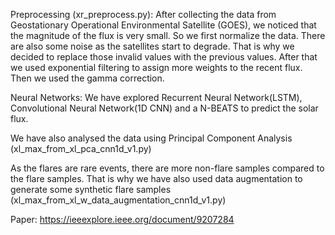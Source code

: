 
Preprocessing (xr_preprocess.py):
After collecting the data from Geostationary Operational Environmental Satellite (GOES), we noticed that the magnitude of the 
flux is very small. So we first normalize the data. There are also some noise as the satellites start to degrade. That is why
we decided to replace those invalid values with the previous values. After that we used exponential filtering to assign more weights
to the recent flux. Then we used the gamma correction. 

Neural Networks:
We have explored Recurrent Neural Network(LSTM), Convolutional Neural Network(1D CNN) and a N-BEATS to predict the solar flux.
 


We have also analysed the data using Principal Component Analysis (xl_max_from_xl_pca_cnn1d_v1.py)

As the flares are rare events, there are more non-flare samples compared to the flare samples. That is why we have also used
data augmentation to generate some synthetic flare samples (xl_max_from_xl_w_data_augmentation_cnn1d_v1.py)

Paper:
https://ieeexplore.ieee.org/document/9207284
